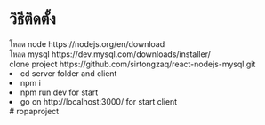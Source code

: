 <div id="badges">
    <h1>วิธีติดตั้ง</h1>
<span>โหลด node https://nodejs.org/en/download</span>
    </br>
 <span>โหลด mysql https://dev.mysql.com/downloads/installer/</span>
      </br>
  <ui>
  <span>clone project https://github.com/sirtongzaq/react-nodejs-mysql.git</span>
  <li>cd server folder and client</li>
    <li>npm i</li>
    <li>npm run dev for start</li>
     <li>go on http://localhost:3000/ for start client</li>
  </ui>

</div>
#   r o p a p r o j e c t  
 